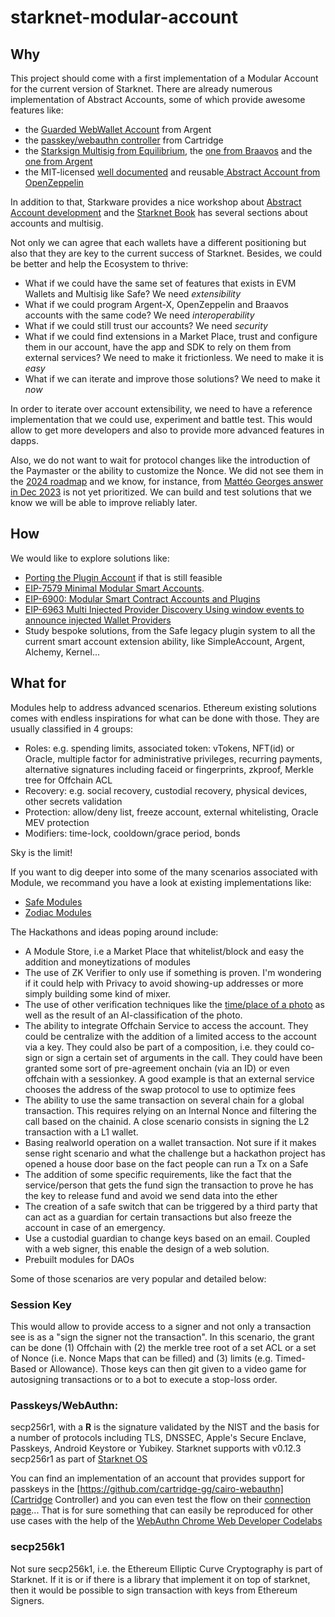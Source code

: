 # starknet-modular-account

## Why

This project should come with a first implementation of a Modular Account for
the current version of Starknet. There are already numerous implementation of
Abstract Accounts, some of which provide awesome features like:

- the [Guarded WebWallet Account](https://github.com/argentlabs/argent-contracts-starknet) from Argent
- the [passkey/webauthn controller](https://github.com/cartridge-gg/cairo-webauthn) from Cartridge
- the [Starksign Multisig from Equilibrium](https://github.com/eqlabs/starknet-multisig),
  the [one from Braavos](https://github.com/myBraavos/braavos-account-cairo) and
  the [one from Argent](https://github.com/argentlabs/argent-contracts-starknet)
- the MIT-licensed [well documented](https://docs.openzeppelin.com/contracts-cairo/0.10.0/accounts) 
  and reusable[ Abstract Account from OpenZeppelin](https://github.com/OpenZeppelin/cairo-contracts/tree/main/src/account)

In addition to that, Starkware provides a nice workshop about
[Abstract Account development](https://github.com/starknet-edu/aa-workshop) and
the [Starknet Book](https://book.starknet.io) has several sections about
accounts and multisig.

Not only we can agree that each wallets have a different positioning but also
that they are key to the current success of Starknet. Besides, we could be
better and help the Ecosystem to thrive:

- What if we could have the same set of features that exists in EVM Wallets and
  Multisig like Safe? We need *extensibility* 
- What if we could program Argent-X, OpenZeppelin and Braavos accounts with the
  same code? We need *interoperability*
- What if we could still trust our accounts? We need *security*
- What if we could find extensions in a Market Place, trust and configure them
  in our account, have the app and SDK to rely on them from external services?
  We need to make it frictionless. We need to make it is *easy*
- What if we can iterate and improve those solutions? We need to make it *now*

In order to iterate over account extensibility, we need to have a reference
implementation that we could use, experiment and battle test. This would allow
to get more developers and also to provide more advanced features in dapps.

Also, we do not want to wait for protocol changes like the introduction of the
Paymaster or the ability to customize the Nonce. We did not
see them in the [2024 roadmap](https://community.starknet.io/t/starknet-2024-roadmap-plan-of-intent/113006) and we know, for instance, from
[Mattéo Georges answer in Dec 2023](https://community.starknet.io/t/snip-strk-fee-token/101924/15)
is not yet prioritized. We can build and test solutions that we know we will
be able to improve reliably later.

## How

We would like to explore solutions like:

- [Porting the Plugin Account](https://github.com/argentlabs/starknet-plugin-account)
  if that is still feasible
- [EIP-7579 Minimal Modular Smart Accounts](https://eips.ethereum.org/EIPS/eip-7579).
- [EIP-6900: Modular Smart Contract Accounts and Plugins](https://eips.ethereum.org/EIPS/eip-6900) 
- [EIP-6963 Multi Injected Provider Discovery Using window events to announce injected Wallet Providers](https://eips.ethereum.org/EIPS/eip-6963)
- Study bespoke solutions, from the Safe legacy plugin system to all the current
  smart account extension ability, like SimpleAccount, Argent, Alchemy, Kernel...

## What for

Modules help to address advanced scenarios. Ethereum existing solutions comes
with endless inspirations for what can be done with those. They are usually
classified in 4 groups:

- Roles: e.g. spending limits, associated token: vTokens, NFT(id) or Oracle,
  multiple factor for administrative privileges, recurring payments, alternative
  signatures including faceid or fingerprints, zkproof, Merkle tree for Offchain
  ACL
- Recovery: e.g. social recovery, custodial recovery, physical devices, other
  secrets validation
- Protection: allow/deny list, freeze account, external whitelisting, Oracle
  MEV protection
- Modifiers: time-lock, cooldown/grace period, bonds

Sky is the limit!

If you want to dig deeper into some of the many scenarios associated with Module,
we recommand you have a look at existing implementations like:
- [Safe Modules](https://github.com/safe-global/safe-modules)
- [Zodiac Modules](https://github.com/gnosisguild/zodiac)

The Hackathons and ideas poping around include:

- A Module Store, i.e a Market Place that whitelist/block and easy the addition
  and moneytizations of modules
- The use of ZK Verifier to only use if something is proven. I'm wondering if
  it could help with Privacy to avoid showing-up addresses or more simply
  building some kind of mixer.
- The use of other verification techniques like the [time/place of a photo](https://www.tdcommons.org/cgi/viewcontent.cgi?article=5433&context=dpubs_series)
  as well as the result of an AI-classification of the photo.
- The ability to integrate Offchain Service to access the account. They could be
  centralize with the addition of a limited access to the account via a key.
  They could also be part of a composition, i.e. they could co-sign or sign a
  certain set of arguments in the call. They could have been granted some sort
  of pre-agreement onchain (via an ID) or even offchain with a sessionkey. A
  good example is that an external service chooses the address of the swap
  protocol to use to optimize fees
- The ability to use the same transaction on several chain for a global
  transaction. This requires relying on an Internal Nonce and filtering the call
  based on the chainid. A close scenario consists in signing the L2 transaction
  with a L1 wallet.
- Basing realworld operation on a wallet transaction. Not sure if it makes sense
  right scenario and what the challenge but a hackathon project has opened a
  house door base on the fact people can run a Tx on a Safe
- The addition of some specific requirements, like the fact that the
  service/person that gets the fund sign the transaction to prove he has the key
  to release fund and avoid we send data into the ether
- The creation of a safe switch that can be triggered by a third party that can
  act as a guardian for certain transactions but also freeze the account in
  case of an emergency.
- Use a custodial guardian to change keys based on an email. Coupled with a
  web signer, this enable the design of a web solution.
- Prebuilt modules for DAOs

Some of those scenarios are very popular and detailed below:

### Session Key

This would allow to provide access to a signer and not only a transaction see
is as a "sign the signer not the transaction". In this scenario, the grant can
be done (1) Offchain with (2) the merkle tree root of a set ACL or a set of
Nonce (i.e. Nonce Maps that can be filled) and (3) limits (e.g. Timed-Based or
Allowance). Those keys can then git given to a video game for autosigning
transactions or to a bot to execute a stop-loss order.

### Passkeys/WebAuthn:

secp256r1, with a **R** is the signature validated by the NIST and the basis for
a number of protocols including TLS, DNSSEC, Apple's Secure Enclave, Passkeys,
Android Keystore or Yubikey. Starknet supports with v0.12.3 secp256r1 as part of
[Starknet OS](https://community.starknet.io/t/starknet-next-versions-v0-12-3-v0-13-0-and-sepolia-testnet-migration/106529)

You can find an implementation of an account that provides support for passkeys
in the [https://github.com/cartridge-gg/cairo-webauthn](Cartridge Controller)
and you can even test the flow on their
[connection page](https://x.cartridge.gg/login)... That is for sure something
that can easily be reproduced for other use cases with the help of the
[WebAuthn Chrome Web Developer Codelabs](https://developers.google.com/codelabs/webauthn-reauth)

### secp256k1

Not sure secp256k1, i.e. the Ethereum Elliptic Curve Cryptography is part of
Starknet. If it is or if there is a library that implement it on top of
starknet, then it would be possible to sign transaction with keys from
Ethereum Signers.
